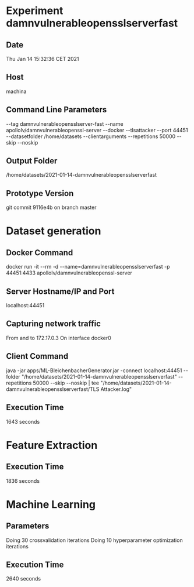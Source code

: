 # Experiment damnvulnerableopensslserverfast
## Date
Thu Jan 14 15:32:36 CET 2021
## Host
machina
## Command Line Parameters
--tag damnvulnerableopensslserver-fast --name apollolv/damnvulnerableopenssl-server --docker --tlsattacker --port 44451 --datasetfolder /home/datasets --clientarguments --repetitions 50000 --skip --noskip
## Output Folder
/home/datasets/2021-01-14-damnvulnerableopensslserverfast
## Prototype Version
git commit 9116e4b
on branch master

# Dataset generation
## Docker Command
docker run -it --rm -d --name=damnvulnerableopensslserverfast -p 44451:4433  apollolv/damnvulnerableopenssl-server 
## Server Hostname/IP and Port
localhost:44451
## Capturing network traffic
From and to 172.17.0.3
On interface docker0
## Client Command
java -jar apps/ML-BleichenbacherGenerator.jar -connect localhost:44451 --folder "/home/datasets/2021-01-14-damnvulnerableopensslserverfast" --repetitions 50000 --skip --noskip | tee "/home/datasets/2021-01-14-damnvulnerableopensslserverfast/TLS Attacker.log"
## Execution Time
1643 seconds
# Feature Extraction
## Execution Time
1836 seconds
# Machine Learning
## Parameters
Doing 30 crossvalidation iterations
Doing 10 hyperparameter optimization iterations
## Execution Time
2640 seconds
